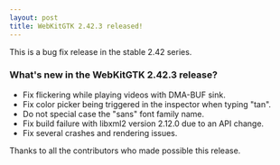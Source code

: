 ```yaml
---
layout: post
title: WebKitGTK 2.42.3 released!
---
```


This is a bug fix release in the stable 2.42 series.

### What's new in the WebKitGTK 2.42.3 release?

 - Fix flickering while playing videos with DMA-BUF sink.
 - Fix color picker being triggered in the inspector when typing "tan".
 - Do not special case the "sans" font family name.
 - Fix build failure with libxml2 version 2.12.0 due to an API change.
 - Fix several crashes and rendering issues.

Thanks to all the contributors who made possible this release.
